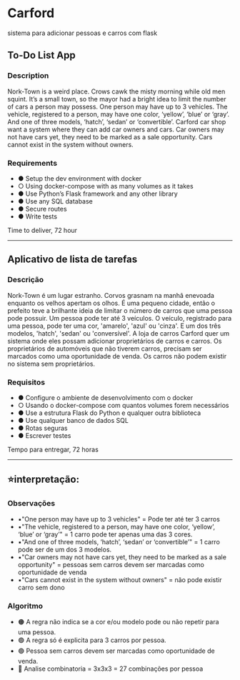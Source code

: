 # Carford
sistema para adicionar pessoas e carros com flask


## To-Do List App

### Description

   Nork-Town is a weird place. Crows cawk the misty morning while old men squint. 
   It’s a small town, so the mayor had a bright idea to limit the number of cars a person may possess. 
   One person may have up to 3 vehicles. 
   The vehicle, registered to a person, may have one color, ‘yellow’, ‘blue’ or ‘gray’. 
   And one of three models, ‘hatch’, ‘sedan’ or ‘convertible’. 
   Carford car shop want a system where they can add car owners and cars. 
   Car owners may not have cars yet, they need to be marked as a sale opportunity. 
   Cars cannot exist in the system without owners.

### Requirements

 - ● Setup the dev environment with docker
 - ○ Using docker-compose with as many volumes as it takes
 - ● Use Python’s Flask framework and any other library
 - ● Use any SQL database
 - ● Secure routes
 - ● Write tests

Time to deliver, 72 hour

------------------------------

## Aplicativo de lista de tarefas

### Descrição

Nork-Town é um lugar estranho. Corvos grasnam na manhã enevoada enquanto os velhos apertam os olhos. 
É uma pequeno cidade, então o prefeito teve a brilhante ideia de limitar o número de carros que uma pessoa pode possuir. 
Um pessoa pode ter até 3 veículos. 
O veículo, registrado para uma pessoa, pode ter uma cor, 'amarelo', 'azul' ou 'cinza'. 
E um dos três modelos, 'hatch', 'sedan' ou 'conversível'.
A loja de carros Carford quer um sistema onde eles possam adicionar proprietários de carros e carros. 
Os proprietários de automóveis que não tiverem carros, precisam ser marcados como uma oportunidade de venda. 
Os carros não podem existir no sistema sem proprietários.

### Requisitos

 - ● Configure o ambiente de desenvolvimento com o docker
 - ○ Usando o docker-compose com quantos volumes forem necessários
 - ● Use a estrutura Flask do Python e qualquer outra biblioteca
 - ● Use qualquer banco de dados SQL
 - ● Rotas seguras
 - ● Escrever testes

Tempo para entregar, 72 horas

------------------------------------

## ⭐️interpretação:

### Observações
 - ▪"One person may have up to 3 vehicles" = Pode ter até ter 3 carros
 - ▪"The vehicle, registered to a person, may have one color, ‘yellow’, ‘blue’ or ‘gray’" = 1 carro pode ter apenas uma das 3 cores.
 - ▪"And one of three models, ‘hatch’, ‘sedan’ or ‘convertible’" = 1 carro pode ser de um dos 3 modelos.
 - ▪"Car owners may not have cars yet, they need to be marked as a sale opportunity" = pessoas sem carros devem ser marcadas como oportunidade de venda
 - ▪"Cars cannot exist in the system without owners" = não pode existir carro sem dono

### Algoritmo
 - 🟠 A regra não indica se a cor e/ou modelo pode ou não repetir para uma pessoa.
 - 🟢 A regra só é explicita para 3 carros por pessoa.
 - 🟢 Pessoa sem carros devem ser marcadas como oportunidade de venda.
 - 🔵 Analise combinatoria = 3x3x3 = 27 combinações por pessoa


